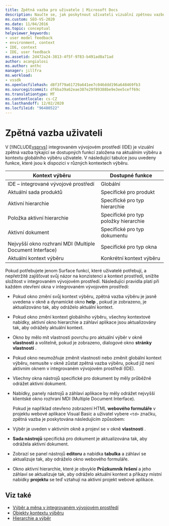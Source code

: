 ```yaml
---
title: Zpětná vazba pro uživatele | Microsoft Docs
description: Naučte se, jak poskytnout uživateli vizuální zpětnou vazbu k dostupným funkcím v integrovaném vývojovém prostředí (IDE) sady Visual Studio.
ms.custom: SEO-VS-2020
ms.date: 11/04/2016
ms.topic: conceptual
helpviewer_keywords:
- user model feedback
- environment, context
- IDE, context
- IDE, user feedback
ms.assetid: 2d472a24-3813-4f5f-9783-b491ad8a71ad
author: acangialosi
ms.author: anthc
manager: jillfra
ms.workload:
- vssdk
ms.openlocfilehash: d8f3f79a61729a641ee7c046ddd196a648469fb3
ms.sourcegitcommit: df6ba39a62eae387e29f89388be9e3ee5ceff69c
ms.translationtype: MT
ms.contentlocale: cs-CZ
ms.lasthandoff: 12/02/2020
ms.locfileid: "96480522"
---
```

# <a name="feedback-to-the-user"></a>Zpětná vazba uživateli
V [!INCLUDE[vsprvs](../../code-quality/includes/vsprvs_md.md)] integrovaném vývojovém prostředí (IDE) je vizuální zpětná vazba týkající se dostupných funkcí založena na aktuálním výběru a kontextu globálního výběru uživatele. V následující tabulce jsou uvedeny funkce, které jsou k dispozici v různých kontextech výběru.

|Kontext výběru|Dostupné funkce|
|-----------------------|-----------------------------|
|IDE – integrované vývojové prostředí|Globální|
|Aktuální sada produktů|Specifické pro produkt|
|Aktivní hierarchie|Specifické pro typ hierarchie|
|Položka aktivní hierarchie|Specifické pro typ položky hierarchie|
|Aktivní dokument|Specifické pro typ dokumentu|
|Nejvyšší okno rozhraní MDI (Multiple Document Interface)|Specifické pro typ okna|
|Aktuální kontext výběru|Konkrétní kontext výběru|

 Pokud potřebujete jenom Surface funkcí, které uživatelé potřebují, a nepřetržitě zajišťovat svůj názor na konzistenci a kontext prostředí, snížíte složitost v integrovaném vývojovém prostředí. Následující pravidla platí při každém otevření okna v integrovaném vývojovém prostředí:

- Pokud okno změní svůj kontext výběru, zpětná vazba výběru je jasně uvedena v okně a dynamické okno **help** , pokud je zobrazeno, je aktualizováno tak, aby odráželo aktuální kontext.

- Pokud okno změní kontext globálního výběru, všechny kontextové nabídky, aktivní okno hierarchie a záhlaví aplikace jsou aktualizovány tak, aby odrážely aktuální kontext.

- Okno by mělo mít vlastnosti povrchu pro aktuální výběr v okně **vlastnosti** a volitelně, pokud je zobrazeno, dialogové okno **stránky vlastností** .

- Pokud okno neumožňuje změnit vlastnosti nebo změnit globální kontext výběru, nemusíte v okně zůstat zpětná vazba výběru, pokud již není aktivním oknem v integrovaném vývojovém prostředí (IDE).

- Všechny okna nástrojů specifické pro dokument by měly průběžně odrážet aktivní dokument.

- Nabídky, panely nástrojů a záhlaví aplikace by měly odrážet nejvyšší klientské okno rozhraní MDI (Multiple Document Interface).

  Pokud je například otevřeno zobrazení HTML **webového formuláře** v projektu webové aplikace Visual Basic a uživatel vybere `<td>` značku, zpětná vazba je poskytována následujícím způsobem:

- Výběr je uveden v aktivním okně a projeví se v okně **vlastnosti** .

- **Sada nástrojů** specifická pro dokument je aktualizována tak, aby odrážela aktivní dokument.

- Zobrazí se panel nástrojů **editoru** a nabídka **tabulka** a záhlaví se aktualizuje tak, aby odráželo okno webového formuláře.

- Okno aktivní hierarchie, které je obvykle **Průzkumník řešení** a jeho záhlaví se aktualizuje tak, aby odráželo aktuální kontext a příkazy místní nabídky **projektu** se teď vztahují na aktivní projekt webové aplikace.

## <a name="see-also"></a>Viz také
- [Výběr a měna v integrovaném vývojovém prostředí](../../extensibility/internals/selection-and-currency-in-the-ide.md)
- [Objekty kontextu výběru](../../extensibility/internals/selection-context-objects.md)
- [Hierarchie a výběr](../../extensibility/internals/hierarchies-and-selection.md)
